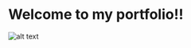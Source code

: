 # Welcome to my portfolio!!
![alt text](https://github.com/[atharvabhanage02]/[first-repo]/blob/[main]/badges-img.png?raw=true)
